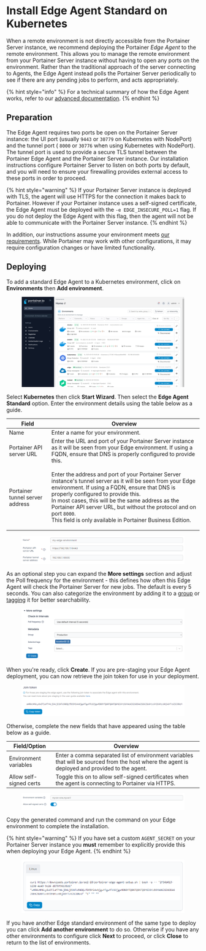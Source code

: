 # Install Edge Agent Standard on Kubernetes

When a remote environment is not directly accessible from the Portainer Server instance, we recommend deploying the Portainer _Edge Agent_ to the remote environment. This allows you to manage the remote environment from your Portainer Server instance without having to open any ports on the environment. Rather than the traditional approach of the server connecting to Agents, the Edge Agent instead polls the Portainer Server periodically to see if there are any pending jobs to perform, and acts appropriately.

{% hint style="info" %}
For a technical summary of how the Edge Agent works, refer to our [advanced documentation](../../../../advanced/edge-agent.md).
{% endhint %}

## Preparation

The Edge Agent requires two ports be open on the Portainer Server instance: the UI port (usually `9443` or `30779` on Kubernetes with NodePort) and the tunnel port ( `8000` or `30776` when using Kubernetes with NodePort). The tunnel port is used to provide a secure TLS tunnel between the Portainer Edge Agent and the Portainer Server instance. Our installation instructions configure Portainer Server to listen on both ports by default, and you will need to ensure your firewalling provides external access to these ports in order to proceed.

{% hint style="warning" %}
If your Portainer Server instance is deployed with TLS, the agent will use HTTPS for the connection it makes back to Portainer. However if your Portainer instance uses a self-signed certificate, the Edge Agent must be deployed with the `-e EDGE_INSECURE_POLL=1` flag. If you do not deploy the Edge Agent with this flag, then the agent will not be able to communicate with the Portainer Server instance.
{% endhint %}

In addition, our instructions assume your environment meets [our requirements](../../../../start/requirements-and-prerequisites.md). While Portainer may work with other configurations, it may require configuration changes or have limited functionality.

## Deploying

To add a standard Edge Agent to a Kubernetes environment, click on **Environments** then **Add environment**.&#x20;

<figure><img src="../../../../.gitbook/assets/2.18-environments-add.gif" alt=""><figcaption></figcaption></figure>

Select **Kubernetes** then click **Start Wizard**. Then select the **Edge Agent Standard** option. Enter the environment details using the table below as a guide.

| Field                           | Overview                                                                                                                                                                                                                                                                                                                                                                                                            |
| ------------------------------- | ------------------------------------------------------------------------------------------------------------------------------------------------------------------------------------------------------------------------------------------------------------------------------------------------------------------------------------------------------------------------------------------------------------------- |
| Name                            | Enter a name for your environment.                                                                                                                                                                                                                                                                                                                                                                                  |
| Portainer API server URL        | Enter the URL and port of your Portainer Server instance as it will be seen from your Edge environment. If using a FQDN, ensure that DNS is properly configured to provide this.                                                                                                                                                                                                                                    |
| Portainer tunnel server address | <p>Enter the address and port of your Portainer Server instance's tunnel server as it will be seen from your Edge environment. If using a FQDN, ensure that DNS is properly configured to provide this.<br>In most cases, this will be the same address as the Portainer API server URL, but without the protocol and on port <code>8000</code>.<br>This field is only available in Portainer Business Edition.</p> |

<figure><img src="../../../../.gitbook/assets/2.17-install-agent-edge-nameurl.png" alt=""><figcaption></figcaption></figure>

As an optional step you can expand the **More settings** section and adjust the Poll frequency for the environment - this defines how often this Edge Agent will check the Portainer Server for new jobs. The default is every 5 seconds. You can also categorize the environment by adding it to a [group](../../groups.md) or [tagging](../../tags.md) it for better searchability.

<figure><img src="../../../../.gitbook/assets/2.15-edge_agent_more_settings.png" alt=""><figcaption></figcaption></figure>

When you're ready, click **Create**. If you are pre-staging your Edge Agent deployment, you can now retrieve the join token for use in your deployment.&#x20;

<figure><img src="../../../../.gitbook/assets/2.18-environments-add-docker-edge-jointoken.png" alt=""><figcaption></figcaption></figure>

Otherwise, complete the new fields that have appeared using the table below as a guide.

| Field/Option            | Overview                                                                                                                                        |
| ----------------------- | ----------------------------------------------------------------------------------------------------------------------------------------------- |
| Environment variables   | Enter a comma separated list of environment variables that will be sourced from the host where the agent is deployed and provided to the agent. |
| Allow self-signed certs | Toggle this on to allow self-signed certificates when the agent is connecting to Portainer via HTTPS.                                           |

<figure><img src="../../../../.gitbook/assets/2.18-environments-add-docker-edge-envvars.png" alt=""><figcaption></figcaption></figure>

Copy the generated command and run the command on your Edge environment to complete the installation.

{% hint style="warning" %}
If you have set a custom `AGENT_SECRET` on your Portainer Server instance you **must** remember to explicitly provide this when deploying your Edge Agent.
{% endhint %}

<figure><img src="../../../../.gitbook/assets/2.18-environments-add-k8s-edge-command.png" alt=""><figcaption></figcaption></figure>

If you have another Edge standard environment of the same type to deploy you can click **Add another environment** to do so. Otherwise if you have any other environments to configure click **Next** to proceed, or click **Close** to return to the list of environments.
